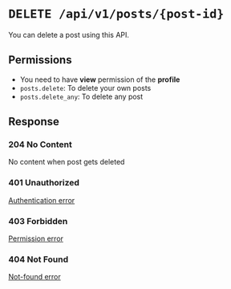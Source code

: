# `DELETE /api/v1/posts/{post-id}`
You can delete a post using this API.


## Permissions

- You need to have **view** permission of the **profile**
- `posts.delete`: To delete your own posts
- `posts.delete_any`: To delete any post

## Response

### 204 No Content
No content when post gets deleted

### 401 Unauthorized
[Authentication error](../authentication-errors.md)

### 403 Forbidden
[Permission error](../permission-errors.md)

### 404 Not Found
[Not-found error](../not-found-errors.md)
